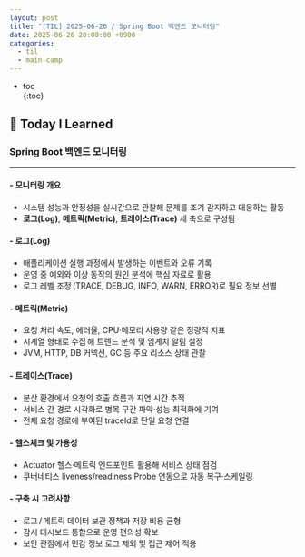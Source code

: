 ```yaml
---
layout: post
title: "[TIL] 2025-06-26 / Spring Boot 백엔드 모니터링"
date: 2025-06-26 20:00:00 +0900
categories:
  - til
  - main-camp
---
```


* toc  
{:toc}

## 📖 Today I Learned
### Spring Boot 백엔드 모니터링

---

#### - **모니터링 개요**
- 시스템 성능과 안정성을 실시간으로 관찰해 문제를 조기 감지하고 대응하는 활동
- **로그(Log)**, **메트릭(Metric)**, **트레이스(Trace)** 세 축으로 구성됨

#### - **로그(Log)**
- 애플리케이션 실행 과정에서 발생하는 이벤트와 오류 기록
- 운영 중 예외와 이상 동작의 원인 분석에 핵심 자료로 활용
- 로그 레벨 조정 (TRACE, DEBUG, INFO, WARN, ERROR)로 필요 정보 선별

#### - **메트릭(Metric)**
- 요청 처리 속도, 에러율, CPU·메모리 사용량 같은 정량적 지표
- 시계열 형태로 수집 해 트렌드 분석 및 임계치 알림 설정
- JVM, HTTP, DB 커넥션, GC 등 주요 리소스 상태 관찰

#### - **트레이스(Trace)**
- 분산 환경에서 요청의 호출 흐름과 지연 시간 추적
- 서비스 간 경로 시각화로 병목 구간 파악·성능 최적화에 기여
- 전체 요청 경로에 부여된 traceId로 단일 요청 연결

#### - **헬스체크 및 가용성**
- Actuator 헬스·메트릭 엔드포인트 활용해 서비스 상태 점검
- 쿠버네티스 liveness/readiness Probe 연동으로 자동 복구·스케일링

#### - **구축 시 고려사항**
- 로그 / 메트릭 데이터 보관 정책과 저장 비용 균형
- 감시 대시보드 통합으로 운영 편의성 확보
- 보안 관점에서 민감 정보 로그 제외 및 접근 제어 적용